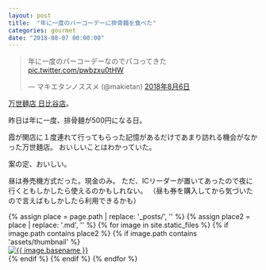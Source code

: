 ```yaml
---
layout: post
title:  "年に一度のパーコーデーに排骨麺を食べた"
categories: gourmet
date: "2018-08-07 00:00:00"
---
```


<blockquote class="twitter-tweet" data-lang="ja"><p lang="ja" dir="ltr">年に一度のパーコーデーなのでパコってきた <a href="https://t.co/pwbzxu0tHW">pic.twitter.com/pwbzxu0tHW</a></p>&mdash; マキエタンノススメ (@makietan) <a href="https://twitter.com/makietan/status/1026329010316304385?ref_src=twsrc%5Etfw">2018年8月6日</a></blockquote>
<script async src="https://platform.twitter.com/widgets.js" charset="utf-8"></script>

[万世麺店 日比谷店](http://www.niku-mansei.com/smartphone/shop/04_hibiya.html)。

昨日は年に一度、排骨麺が500円になる日。

霞が関店に１度連れて行ってもらった記憶があるだけであまり訪れる機会がなかった万世麺店。
おいしいことはわかっていた。

案の定、おいしい。

昼は券売機方式だった。現金のみ。
ただ、ICリーダーが置いてあったので夜に行くともしかしたら使えるのかもしれない。
（昼も券を購入してから気づいたので言えばもしかしたら利用できるかも）

<div class="trim">
{% assign place = page.path | replace: '_posts/', '' %}
{% assign place2 = place | replace: '.md', '' %}
{% for image in site.static_files %}
  {% if image.path contains place2 %}
    {% if image.path contains 'assets/thumbnail' %}
    <div class="trim__item">
      <a href="{{ site.url }}{{ image.path | replace: 'thumbnail/', 'images/' }}">
        <img class="one" src="{{ site.url }}{{ image.path }}" alt="{{ image.basename }}">
      </a>
    </div>
    {% endif %}
  {% endif %}
{% endfor %}
</div>
